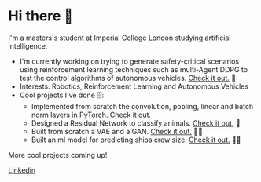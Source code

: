 # Hi there 👋
I'm a masters's student at Imperial College London studying artificial intelligence.

- I'm currently working on trying to generate safety-critical scenarios using reinforcement learning techniques such as multi-Agent DDPG to test the control algorithms of autonomous vehicles. [Check it out.](https://github.com/lavinama/highway-env-tibi/tree/dev-highway-adv) 🚙 
- Interests: Robotics, Reinforcement Learning and Autonomous Vehicles
- Cool projects I've done 🗄:
    * Implemented from scratch the convolution, pooling, linear and batch norm layers in PyTorch. [Check it out.](https://github.com/lavinama/pytorch_blocks)
    * Designed a Residual Network to classify animals. [Check it out.](https://github.com/lavinama/cnn_NaturalImageNet) 🐘
    * Built from scratch a VAE and a GAN. [Check it out.](https://github.com/lavinama/generative_models) 🧞‍♂️
    * Built an ml model for predicting ships crew size. [Check it out.](https://github.com/lavinama/Cruise_ship_data_science) 🧞‍♂️

More cool projects coming up!

[Linkedin](https://www.linkedin.com/in/mario-l-b0a938172/) 
